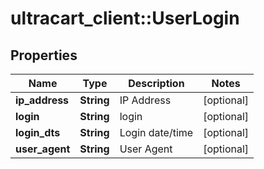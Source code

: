 # ultracart_client::UserLogin

## Properties
Name | Type | Description | Notes
------------ | ------------- | ------------- | -------------
**ip_address** | **String** | IP Address | [optional] 
**login** | **String** | login | [optional] 
**login_dts** | **String** | Login date/time | [optional] 
**user_agent** | **String** | User Agent | [optional] 


